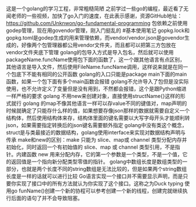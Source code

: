 这是一个golang的学习工程，非常粗糙简陋
之前学过一些go的编程，最近看了无闻老师的一些视频，加快了go入门的速度，在此表示感谢，资源GitHub地址：https://github.com/Unknwon/go-fundamental-programming
包依赖之前使用godep管理，现在用govendor管理，刚入门挺乱的
#基本使用笔记
gopkg.lock和gopkg.toml是godep生成的用来管理依赖，而vendor/vendor.json是govendor生成的，好像两个包管理器都公用vendor文件夹，而且都可以把第三方包放在vendor文件夹底下管理
golang的包导入方式是导入包名，然后就可以使用packageName.funcName使用包下面的函数了，这一个跟其他语言有点区别，其他语言是导入文件，然后使用FileName.funcName调用，这样说来就是在同一个包底下不能有相同的公开函数
golang的入口只能是package main下面的main函数，如果一个包下面有多个main函数会报错
golang不允许导入了包但是没实际使用，也不允许定义了变量但是没有用到，不然都会报错，这个是跟Python缩进一样严格的要求
golang 不用new来创建对象，直接使用structName{}这样的形式就行
golang 的map不像其他语言一样可以存value不同的键值对，map声明的时候就确定了只能存什么样的值，如果想要存像json那样的数据就需要自定义一个结构体，然后使用结构体来存，结构体里面的键名需要以大写字母开头才能顺利转json，如果需要指定转换后的json键名需要额外指定
golang中没有类这个概念，struct是与类最接近的数据结构，golang使用interface来实现对数据结构声明与传承
make和new的区别：make 只能为 slice、map或 channel 类型分配内存并初始化，同时返回一个有初始值的 slice、map 或 channel 类型引用，不是指针。内建函数 new 用来分配内存，它的第一个参数是一个类型，不是一个值，它的返回值是一个指向新分配类型零值的指针。
golang中数组长度是数组类型的一部分，也就是两个长度不同的string数组是无法比较的，但是如果两个string数组长度是一样的话就可以进行比较
Go语言实现一个接口并不需要显示声明，而是只要你实现了接口中的所有方法就认为你实现了这个接口。这称之为Duck typing
使用go funName()创建一个新的协程可以参考创建一个新的线程，创建完就继续执行后面的语句了并不会导致阻塞。


